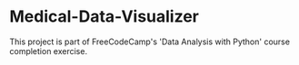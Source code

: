 # Medical-Data-Visualizer
This project is part of FreeCodeCamp's 'Data Analysis with Python' course completion exercise.
